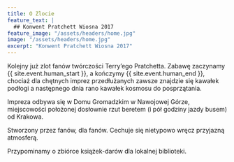 ```yaml
---
title: O Zlocie
feature_text: |
  ## Konwent Pratchett Wiosna 2017
feature_image: "/assets/headers/home.jpg"
image: "/assets/headers/home.jpg"
excerpt: "Konwent Pratchett Wiosna 2017"
---
```


Kolejny już zlot fanów twórczości Terry’ego Pratchetta. Zabawę zaczynamy {{ site.event.human_start }}, a kończymy {{ site.event.human_end }}, chociaż dla chętnych imprez przedłużanych zawsze znajdzie się kawałek podłogi a następnego dnia rano kawałek kosmosu do posprzątania.

Impreza odbywa się w Domu Gromadzkim w Nawojowej Górze, miejscowości położonej dosłownie rzut beretem (i pół godziny jazdy busem) od Krakowa.

Stworzony przez fanów, dla fanów. Cechuje się nietypowo wręcz przyjazną atmosferą.

Przypominamy o zbiórce książek-darów dla lokalnej biblioteki.